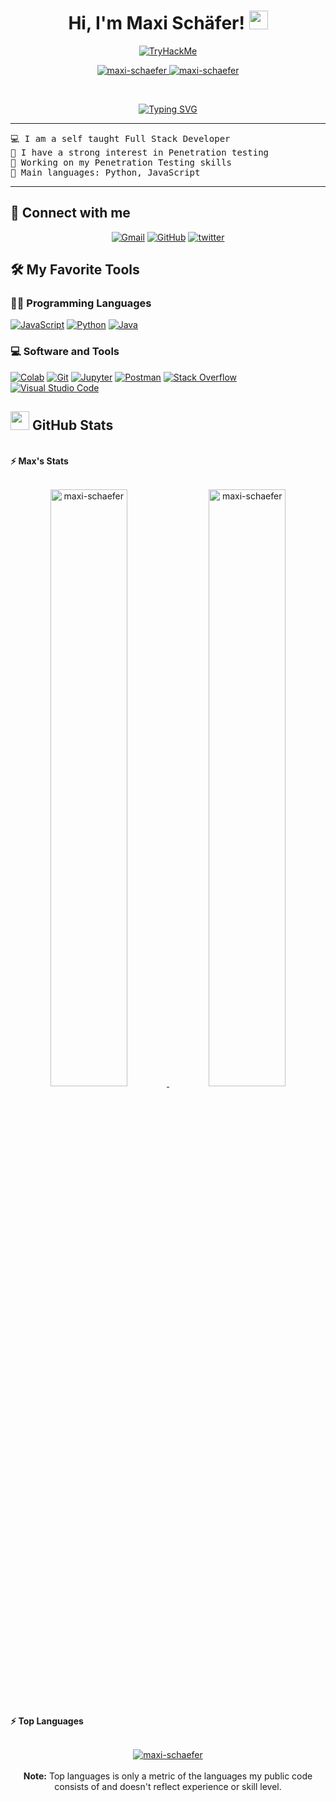<h1 align="center">
Hi, I'm Maxi Schäfer!
	<a href="https://github.com/Bouaskaoun" target="_self">
		<img src="https://media.giphy.com/media/hvRJCLFzcasrR4ia7z/giphy.gif" width="30">
	</a>
	
</h1>

<p align="center">
    <a href="https://tryhackme.com/p/Maxi.Schaefer">
	 <img src="https://tryhackme-badges.s3.amazonaws.com/Maxi.Schaefer.png" alt="TryHackMe">
    </a>
</p>

<p align="center">
	<a href="https://github.com/maxi-schaefer">
		<img src="https://komarev.com/ghpvc/?username=maxi-schaefer&label=Profile%20views&color=8334EB&style=flat" alt="maxi-schaefer" />
	</a>
	<a href="https://github.com/maxi-schaefer">
		<img src="https://img.shields.io/github/followers/maxi-schaefer?label=Followers&color=8334EB" alt="maxi-schaefer" />
	</a>
</p>

<br>

<p align="center">
  <a href="https://github.com/maxi-schaefer"><img src="https://readme-typing-svg.herokuapp.com?font=Fira+Code&pause=1000&color=8334EB&width=435&lines=Fullstack+Developer;Computer+enthusiast;Gym+Enjoyer&center=true&width=380&height=45" alt="Typing SVG" /></a>
</p>

<hr>

<pre>
💻 I am a self taught Full Stack Developer
📝 I have a strong interest in Penetration testing
🔭 Working on my Penetration Testing skills
🌟 Main languages: Python, JavaScript
</pre>

<hr>

## 🤝 Connect with me
<p align="center">
	<a href="mailto:schaefer.maxi09101@gmail.com"><img img src="https://img.shields.io/badge/gmail-%23EA4335.svg?style=flat&logo=gmail&logoColor=white" alt="Gmail"/></a>
	<a href="https://github.com/maxi-schaefer"><img src="https://img.shields.io/badge/github-%23181717.svg?style=flat&logo=github&logoColor=white" alt="GitHub"/></a>
  <a href="https://www.twitter.com/gokimax_x"><img src="https://img.shields.io/badge/twitter-%230A66C2.svg?style=flat&logo=twitter&logoColor=white" alt="twitter"/></a>
</p>

## 🛠️ My Favorite Tools

### 👨‍💻 Programming Languages
<p>
    <a href="https://github.com/maxi-schaefer"><img alt="JavaScript" src="https://img.shields.io/badge/JavaScript%20-%23F7DF1E.svg?logo=javascript&logoColor=black"></a>
    <a href="https://github.com/maxi-schaefer"><img alt="Python" src="https://img.shields.io/badge/Python%20-%2314354C.svg?logo=python&logoColor=white"></a>
    <a href="https://github.com/maxi-schaefer"><img alt="Java" src="https://img.shields.io/badge/Rust%20-%f5ad424C.svg?logo=rust&logoColor=white"></a>
</p>

### 💻 Software and Tools
<p>
    <a href="https://github.com/maxi-schaefer"><img alt="Colab" src="https://img.shields.io/badge/Colab-00b56a.svg?logo=google-colab&logoColor=white"></a>
    <a href="https://github.com/maxi-schaefer"><img alt="Git" src="https://img.shields.io/badge/Git%20-%23F05033.svg?logo=git&logoColor=white"></a>
    <a href="https://github.com/maxi-schaefer"><img alt="Jupyter" src="https://img.shields.io/badge/Jupyter%20-%23F37626.svg?logo=Jupyter&logoColor=white"></a>
    <a href="https://github.com/maxi-schaefer"><img alt="Postman" src="https://img.shields.io/badge/Postman-FF6C37?logo=postman&logoColor=white"></a>
    <a href="https://github.com/maxi-schaefer"><img alt="Stack Overflow" src="https://img.shields.io/badge/-Stack%20Overflow-FE7A16?logo=stack-overflow&logoColor=white"></a>
    <a href="https://github.com/maxi-schaefer"><img alt="Visual Studio Code" src="https://img.shields.io/badge/Visual%20Studio%20Code-0078d7.svg?logo=visual-studio-code&logoColor=white"></a>
</p>

## <a href="https://github.com/maxi-schaefer"><img src="https://www.blumbergdigital.com/wp-content/uploads/2020/10/stats-graphic-statistics-business-512.png" width="30"></a> GitHub Stats

<br/>
<summary><b>⚡ Max's Stats</b></summary>
<br/>
<p align="center">
	<a href="https://github.com/maxi-schaefer">
	<img width="49.5%" src="https://github-readme-stats.vercel.app/api?username=maxi-schaefer&show_icons=true&theme=onedark" alt="maxi-schaefer">
	<img width="49.5%" src="https://github-readme-streak-stats.herokuapp.com/?user=maxi-schaefer&theme=onedark" alt="maxi-schaefer">
	</a>
	<br/>
</p>

<br/>

<summary><b>⚡ Top Languages</b></summary>
<br/>

<p align="center">
	<a href="https://github.com/maxi-schaefer">
	<img src="https://github-readme-stats.vercel.app/api/top-langs/?username=maxi-schaefer&langs_count=8&layout=compact&theme=onedark" alt="maxi-schaefer">
	</a>
	<br/>
<br/>
<b>Note:</b> Top languages is only a metric of the languages my public code consists of and doesn't reflect experience or skill level.
</p>
<br/>
